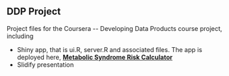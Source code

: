 ## DDP Project
Project files for the Coursera -- Developing Data Products course project, including

- Shiny app, that is ui.R, server.R and associated files.  The app is deployed here,  [**Metabolic Syndrome Risk Calculator**](https://hsing-liu.shinyapps.io/DDP-Project/)
- Slidify presentation
